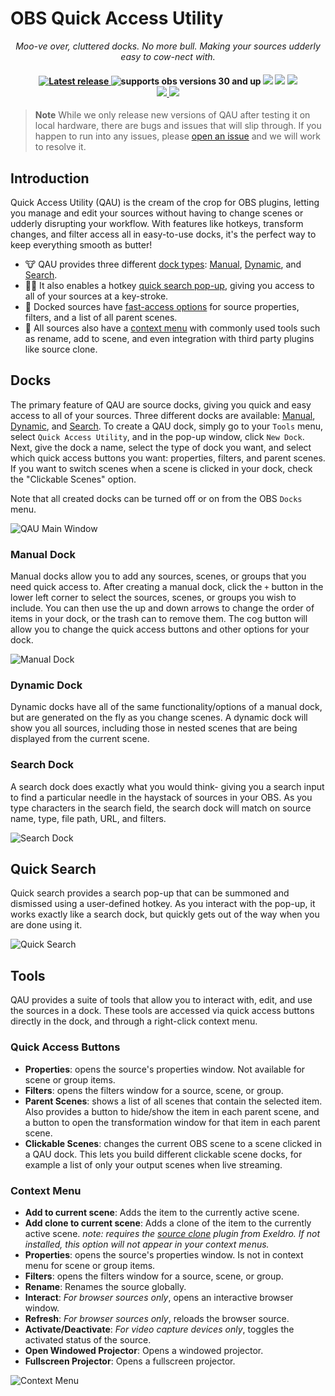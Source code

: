 <!-- Title -->
# OBS Quick Access Utility

<p align="center">
    <i align="center"> Moo-ve over, cluttered docks. No more bull. Making your sources udderly easy to cow-nect with.</i>
</p>

<h4 align="center">
    <a href="https://github.com/FiniteSingularity/obs-quick-access-utility/releases">
        <img src="https://img.shields.io/github/v/release/finitesingularity/obs-quick-access-utility?filter=*&style=flat-square&label=Latest" alt="Latest release">
    </a>
    <img src="https://img.shields.io/badge/OBS-30+-blue.svg?style=flat-square" alt="supports obs versions 30 and up">
    <img src="https://img.shields.io/badge/Windows-0078D6?style=flat-square&logo=windows&logoColor=white">
    <img src="https://img.shields.io/badge/mac%20os-000000?style=flat-square&logo=apple&logoColor=white">
    <img src="https://img.shields.io/badge/Linux-FCC624?style=flat-square&logo=linux&logoColor=black"><br>
    <a href="https://twitter.com/FiniteSingulrty">
        <img src="https://img.shields.io/badge/Twitter-1DA1F2?style=flat-square&logo=twitter&logoColor=white">
    </a>
    <a href="https://twitch.tv/finitesingularity">
        <img src="https://img.shields.io/badge/Twitch-9146FF?style=flat-square&logo=twitch&logoColor=white">
    </a>
</h4>

> **Note**
> While we only release new versions of QAU after testing it on local hardware, there are bugs and issues that will slip through. If you happen to run into any issues, please [open an issue](https://github.com/finitesingularity/obs-quick-access-utility/issues) and we will work to resolve it.

## Introduction

Quick Access Utility (QAU) is the cream of the crop for OBS plugins, letting you manage and edit your sources without having to change scenes or udderly disrupting your workflow. With features like hotkeys, transform changes, and filter access all in easy-to-use docks, it's the perfect way to keep everything smooth as butter!

- 🐮 QAU provides three different [dock types](#docks): [Manual](#manual-dock), [Dynamic](#dynamic-dock), and [Search](#search-dock).
- 🧑‍🌾 It also enables a hotkey [quick search pop-up](#quick-search), giving you access to all of your sources at a key-stroke.
- 🥛 Docked sources have [fast-access options](#quick-access-buttons) for source properties, filters, and a list of all parent scenes.
- 🚜 All sources also have a [context menu](#context-menu) with commonly used tools such as rename, add to scene, and even integration with third party plugins like source clone.

## Docks
The primary feature of QAU are source docks, giving you quick and easy access to all of your sources. Three different docks are available: [Manual](#manual-dock), [Dynamic](#dynamic-dock), and [Search](#search-dock). To create a QAU dock, simply go to your `Tools` menu, select `Quick Access Utility`, and in the pop-up window, click `New Dock`. Next, give the dock a name, select the type of dock you want, and select which quick access buttons you want: properties, filters, and parent scenes. If you want to switch scenes when a scene is clicked in your dock, check the "Clickable Scenes" option.

Note that all created docks can be turned off or on from the OBS `Docks` menu.

![QAU Main Window](.github/assets/images/qau-window.png)

### Manual Dock
Manual docks allow you to add any sources, scenes, or groups that you need quick access to. After creating a manual dock, click the `+` button in the lower left corner to select the sources, scenes, or groups you wish to include. You can then  use the up and down arrows to change the order of items in your dock, or the trash can to remove them. The cog button will allow you to change the quick access buttons and other options for your dock.

![Manual Dock](.github/assets/images/manual-dock.png)

### Dynamic Dock
Dynamic docks have all of the same functionality/options of a manual dock, but are generated on the fly as you change scenes. A dynamic dock will show you all sources, including those in nested scenes that are being displayed from the current scene.

### Search Dock
A search dock does exactly what you would think- giving you a search input to find a particular needle in the haystack of sources in your OBS. As you type characters in the search field, the search dock will match on source name, type, file path, URL, and filters.

![Search Dock](.github/assets/images/search-dock.png)

## Quick Search
Quick search provides a search pop-up that can be summoned and dismissed using a user-defined hotkey. As you interact with the pop-up, it works exactly like a search dock, but quickly gets out of the way when you are done using it.

![Quick Search](.github/assets/images/quick-search.png)

## Tools
QAU provides a suite of tools that allow you to interact with, edit, and use the sources in a dock. These tools are accessed via quick access buttons directly in the dock, and through a right-click context menu.

### Quick Access Buttons
- **Properties**: opens the source's properties window. Not available for scene or group items.
- **Filters**: opens the filters window for a source, scene, or group.
- **Parent Scenes**: shows a list of all scenes that contain the selected item. Also provides a button to hide/show the item in each parent scene, and a button to open the transformation window for that item in each parent scene.
- **Clickable Scenes**: changes the current OBS scene to a scene clicked in a QAU dock. This lets you build different clickable scene docks, for example a list of only your output scenes when live streaming.

### Context Menu
- **Add to current scene**: Adds the item to the currently active scene.
- **Add clone to current scene**: Adds a clone of the item to the currently active scene. *note: requires the [source clone](https://obsproject.com/forum/resources/source-clone.1632/) plugin from Exeldro. If not installed, this option will not appear in your context menus.*
- **Properties**: opens the source's properties window. Is not in context menu for scene or group items.
- **Filters**: opens the filters window for a source, scene, or group.
- **Rename**: Renames the source globally.
- **Interact**: *For browser sources only*, opens an interactive browser window.
- **Refresh**: *For browser sources only*, reloads the browser source.
- **Activate/Deactivate**: *For video capture devices only*, toggles the activated status of the source.
- **Open Windowed Projector**: Opens a windowed projector.
- **Fullscreen Projector**: Opens a fullscreen projector.

![Context Menu](.github/assets/images/context-menu.png)
